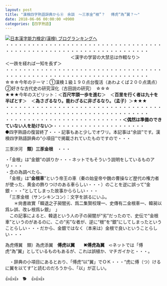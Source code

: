 ```yaml
---
layout: post
title: "漢検四字熟語辞典から⑧　余談　～三豕金“根”？　 傅虎“為”翼？～"
date: 2018-06-06 00:00:00 +0900
categories: [四字熟語]
---
```


[![](/syuusyuu9701/assets/images/漢検四字熟語辞典から⑧-余談-～三豕金“根”？-傅虎“為”翼？～-br_c_3028_1.gif)](http://blog.with2.net/link.php?1659096:3028 "日本漢字能力検定(漢検) ブログランキングへ")[日本漢字能力検定(漢検) ブログランキングへ](http://blog.with2.net/link.php?1659096:3028)  
・・・・・・・・・・・・・・・・・・・・・・・・・・・・・・・・・・・・・・・・・・・・・・・・・・・・・・・・・・・・・・・・・・・・・  
　　　　　　　　　　　　　　　＜漢字の学習の大禁忌は作輟なり＞　　　　　＜一跌を経れば一知を長ず＞　　　　　  
・・・・・・・・・・・・・・・・・・・・・・・・・・・・・・・・・・・・・・・・・・・・・・・・・・・・・・・・・・・・・・・・・・・・・  
☆☆☆今年のテーマ：①漢検１級１９０点台復活（あわよくば２００点満点）　②好きな古代史の研究深化（古田説の研究）　☆☆☆  
★★★今年のスピリット：＜**百尺竿頭一歩を進む**＞　＜**百里を行く者は九十を半ばとす**＞　＜**為さざるなり。能わざるに非ざるなり。（孟子）**＞★★★  
・・・・・・・・・・・・・・・・・・・・・・・・・・・・・・・・・・・・・・・・・・・・・・・・・・・・・・・・・・・・・・・・・・・・・  
・・・・・・・・・・・・・・・・・・・・・・・・・・・**＜偶然は準備のできていない人を助けない＞**・・・・・・・・・・・・・・・・・・・・・  
●四字熟語の復習終了・・・記事もあと少しでオワリ。本記事は“余談”です。漢検四字熟語辞典の“小項目”で掲載されていたものですので・・・  
  
三豕渉河　**類）三豕金根**　・・・　  
  
・「金根」は“金銀”の誤りか・・・ネットでもそういう説明をしているものアリ・・・  
・念の為調べたら、  
　「金根」は“**金根車**”という帝王の車（秦の始皇帝や魏の曹操など歴代の権力者が使った、黄金の飾りつけのある車らしい・・・）のことを逆に誤って“金銀・・・”としてしまった故事かららしい・・・  
　「三豕金根（サンシキンコン）：文字を誤るにいふ。  
　　＊尙書故實「韓退之子昶闇劣、爲㆓集賢校理㆒、史傳有㆓金根車㆒、韓昶以爲㆑誤、改㆑根爲㆑銀」　」  
　この記事によると、韓退という人の子の昶闇が“劣”だったので、史伝で“金根車”というのがあるのに、この“劣”な者が、逆に“根”を“銀”にしてしまったということらしい・・・だから、金銀ではなく（本来は）金根で良いということらしい・・・  
  
為虎傅翼　類）為虎添翼　**傅虎以翼**　　**✖傅虎為翼**　➪ネットでは「傅虎“為”翼」としているものもあるが、これは誤植か、マチガイかと・・・。  
  
　・辞典の小項目にあるとおり、「傅虎“以”翼」でＯＫ・・・“虎に傅（つ）けるに翼を以てす”と読むのだろうから、「以」が正しい。  
  
👍👍👍　🐕　👍👍👍